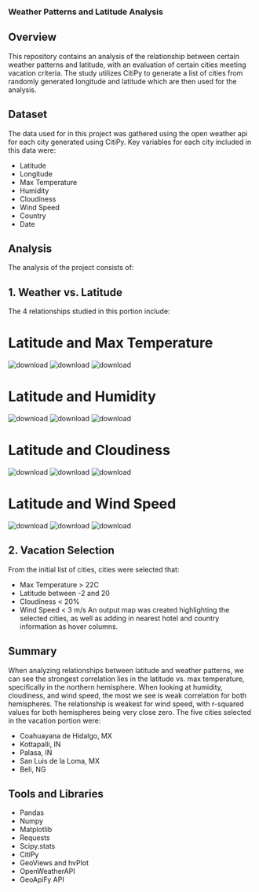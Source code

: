 ### Weather Patterns and Latitude Analysis
## Overview
This repository contains an analysis of the relationship between certain weather patterns and latitude, with an evaluation of certain cities meeting vacation criteria.
The study utilizes CitiPy to generate a list of cities from randomly generated longitude and latitude which are then used for the analysis.

## Dataset
The data used for in this project was gathered using the open weather api for each city generated using CitiPy. Key variables for each city included in this data were:
- Latitude
- Longitude
- Max Temperature
- Humidity
- Cloudiness
- Wind Speed
- Country
- Date

## Analysis
The analysis of the project consists of:
## 1. Weather vs. Latitude
The 4 relationships studied in this portion include:
# Latitude and Max Temperature
![download](https://github.com/user-attachments/assets/d3102740-fec9-43af-b863-c23811ca87d5)
![download](https://github.com/user-attachments/assets/0b2f5fa5-18b2-4404-9024-888f06654465)
![download](https://github.com/user-attachments/assets/cab467d4-3ffe-4bb1-8c70-8d2a6c078f6a)

# Latitude and Humidity
![download](https://github.com/user-attachments/assets/6ce4a227-12f8-4879-a982-246f1db0e4f1)
![download](https://github.com/user-attachments/assets/0b10aa92-e0d7-4fab-8955-bea2487f27de)
![download](https://github.com/user-attachments/assets/d0a14cc9-1009-4245-8af6-abeb03688311)

# Latitude and Cloudiness
![download](https://github.com/user-attachments/assets/c33e63a9-0ff5-4cbe-abeb-425153ef2194)
![download](https://github.com/user-attachments/assets/3a38ae33-8b36-4019-9433-02b114793a17)
![download](https://github.com/user-attachments/assets/cc19a68d-7a8d-4cb0-b4b3-567d15a8a42d)

# Latitude and Wind Speed
![download](https://github.com/user-attachments/assets/3322c268-7f95-402e-9da4-a96fa257ad05)
![download](https://github.com/user-attachments/assets/8b2b3e07-921f-4b81-8332-d2007e52b855)
![download](https://github.com/user-attachments/assets/ad429bd2-75dc-4194-aaad-4dec5c01268e)

## 2. Vacation Selection
From the initial list of cities, cities were selected that:
- Max Temperature > 22C
- Latitude between -2 and 20
- Cloudiness < 20%
- Wind Speed < 3  m/s
An output map was created highlighting the selected cities, as well as adding in nearest hotel and country information as hover columns.

## Summary
When analyzing relationships between latitude and weather patterns, we can see the strongest correlation lies in the latitude vs. max temperature, specifically in the northern hemisphere. 
When looking at humidity, cloudiness, and wind speed, the most we see is weak correlation for both hemispheres.
The relationship is weakest for wind speed, with r-squared values for both hemispheres being very close zero.
The five cities selected in the vacation portion were:
- Coahuayana de Hidalgo, MX
- Kottapalli, IN
- Palasa, IN
- San Luis de la Loma, MX
- Beli, NG

## Tools and Libraries
- Pandas
- Numpy
- Matplotlib
- Requests
- Scipy.stats
- CitiPy
- GeoViews and hvPlot
- OpenWeatherAPI
- GeoApiFy API

  
